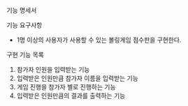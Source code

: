 기능 명세서

기능 요구사항
- 1명 이상의 사용자가 사용할 수 있는 볼링게임 점수판을 구현한다.

구현 기능 목록
1. 참가자 인원을 입력받는 기능
2. 입력받은 인원만큼 참가자 이름을 입력받는 기능
3. 게임 진행을 참가자 별로 진행하는 기능
4. 입력받은 인원만큼의 결과를 출력하는 기능